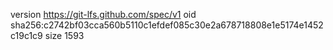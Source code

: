 version https://git-lfs.github.com/spec/v1
oid sha256:c2742bf03cca560b5110c1efdef085c30e2a678718808e1e5174e1452c19c1c9
size 1593
